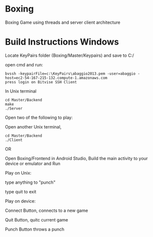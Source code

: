 # Boxing
Boxing Game using threads and server client architecture

# Build Instructions Windows

Locate KeyPairs folder (Boxing/Master/Keypairs) and save to C:/ 

open cmd and run:
```
bvssh -keypairFile=c:\KeyPairs\abaggio2013.pem -user=abaggio -host=ec2-54-167-215-132.compute-1.amazonaws.com
press login on Bitvise SSH Client
```

In Unix terminal
```
cd Master/Backend
make
./Server
```

Open two of the following to play:


  Open another Unix terminal, 
  ```
  cd Master/Backend
  ./Client
```


  OR


  Open Boxing/Frontend in Android Studio, 
  Build the main activity to your device or emulator and Run
  

Play on Unix:

type anything to "punch"

type quit to exit


Play on device:

Connect Button, connects to a new game

Quit Button, quitc current game

Punch Button throws a punch
